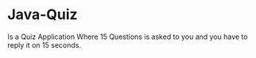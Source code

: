# Java-Quiz
Is a Quiz Application Where 15 Questions is asked to you and you have to reply it on 15 seconds.
